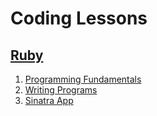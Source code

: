 # Coding Lessons

## [Ruby](ruby)

1. [Programming Fundamentals](ruby/1-programming-fundamentals)
2. [Writing Programs](2-writing-programs)
3. [Sinatra App](3-sinatra-app)
